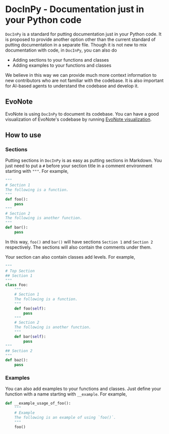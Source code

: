 
# DocInPy - Documentation just in your Python code

`DocInPy` is a standard for putting documentation just in your Python code. It is proposed to provide another option other than the current standard of putting documentation in a separate file. Though it is not new to mix documentation with code, in `DocInPy`, you can also do

- Adding sections to your functions and classes
- Adding examples to your functions and classes

We believe in this way we can provide much more context information to new contributors who are not familiar with the codebase. It is also important for AI-based agents to understand the codebase and develop it.

## EvoNote

EvoNote is using `DocInPy` to document its codebase. You can have a good visualization of EvoNote's codebase by running [EvoNote visualization](https://github.com/EvoEvolver/EvoNote/blob/main/playground/visualize_paper.py).

## How to use

### Sections
Putting sections in `DocInPy` is as easy as putting sections in Markdown. You just need to put a `#` before your section title in a comment environment starting with `"""`. For example,
```python
"""
# Section 1
The following is a function.
"""
def foo():
    pass
"""
# Section 2
The following is another function.
"""
def bar():
    pass
```
In this way, `foo()` and `bar()` will have sections `Section 1` and `Section 2` respectively. The sections will also contain the comments under them.

Your section can also contain classes add levels. For example,
```python
"""
# Top Section
## Section 1
"""
class Foo:
    """
    # Section 1
    The following is a function.
    """
    def foo(self):
        pass
    """
    # Section 2
    The following is another function.
    """
    def bar(self):
        pass
"""
## Section 2
"""
def baz():
    pass
```

### Examples

You can also add examples to your functions and classes. Just define your function with a name starting with `__example`. For example,
```python
def __example_usage_of_foo():
    """
    # Example
    The following is an example of using `foo()`.
    """
    foo()
```

